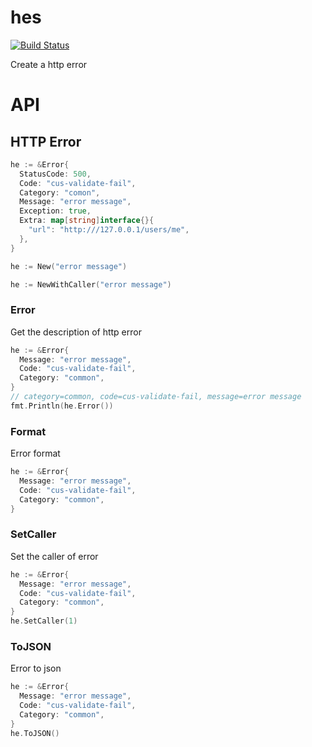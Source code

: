# hes 

[![Build Status](https://img.shields.io/travis/vicanso/httperrors.svg?label=linux+build)](https://travis-ci.org/vicanso/httperrors)


Create a http error

# API

## HTTP Error

```go
he := &Error{
  StatusCode: 500,
  Code: "cus-validate-fail",
  Category: "comon",
  Message: "error message",
  Exception: true,
  Extra: map[string]interface{}{
    "url": "http:///127.0.0.1/users/me",
  },
}
```

```go
he := New("error message")
```

```go
he := NewWithCaller("error message")
```

### Error

Get the description of http error

```go
he := &Error{
  Message: "error message",
  Code: "cus-validate-fail",
  Category: "common",
}
// category=common, code=cus-validate-fail, message=error message
fmt.Println(he.Error())
```

### Format

Error format

```go
he := &Error{
  Message: "error message",
  Code: "cus-validate-fail",
  Category: "common",
}
```

### SetCaller

Set the caller of error

```go
he := &Error{
  Message: "error message",
  Code: "cus-validate-fail",
  Category: "common",
}
he.SetCaller(1)
```

### ToJSON

Error to json

```go
he := &Error{
  Message: "error message",
  Code: "cus-validate-fail",
  Category: "common",
}
he.ToJSON()
```
